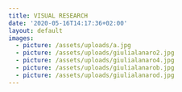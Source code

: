 ```yaml
---
title: VISUAL RESEARCH
date: '2020-05-16T14:17:36+02:00'
layout: default
images:
  - picture: /assets/uploads/a.jpg
  - picture: /assets/uploads/giulialanaro2.jpg
  - picture: /assets/uploads/giulialanaro4.jpg
  - picture: /assets/uploads/giulialanarob.jpg
  - picture: /assets/uploads/giulialanarod.jpg
---
```


